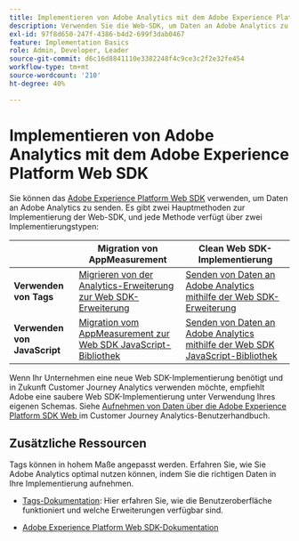 ```yaml
---
title: Implementieren von Adobe Analytics mit dem Adobe Experience Platform Web SDK
description: Verwenden Sie die Web-SDK, um Daten an Adobe Analytics zu senden.
exl-id: 97f8d650-247f-4386-b4d2-699f3dab0467
feature: Implementation Basics
role: Admin, Developer, Leader
source-git-commit: d6c16d8841110e3382248f4c9ce3c2f2e32fe454
workflow-type: tm+mt
source-wordcount: '210'
ht-degree: 40%

---
```


# Implementieren von Adobe Analytics mit dem Adobe Experience Platform Web SDK

Sie können das [Adobe Experience Platform Web SDK](https://experienceleague.adobe.com/docs/experience-platform/web-sdk/home.html?lang=de) verwenden, um Daten an Adobe Analytics zu senden. Es gibt zwei Hauptmethoden zur Implementierung der Web-SDK, und jede Methode verfügt über zwei Implementierungstypen:

| | **Migration von AppMeasurement** | **Clean Web SDK-Implementierung** |
| --- | --- | --- |
| **Verwenden von Tags** | [Migrieren von der Analytics-Erweiterung zur Web SDK-Erweiterung](analytics-extension-to-web-sdk.md) | [Senden von Daten an Adobe Analytics mithilfe der Web SDK-Erweiterung](web-sdk-tag-extension.md) |
| **Verwenden von JavaScript** | [Migration vom AppMeasurement zur Web SDK JavaScript-Bibliothek](appmeasurement-to-web-sdk.md) | [Senden von Daten an Adobe Analytics mithilfe der Web SDK JavaScript-Bibliothek](web-sdk-javascript-library.md) |

Wenn Ihr Unternehmen eine neue Web SDK-Implementierung benötigt und in Zukunft Customer Journey Analytics verwenden möchte, empfiehlt Adobe eine saubere Web SDK-Implementierung unter Verwendung Ihres eigenen Schemas. Siehe [Aufnehmen von Daten über die Adobe Experience Platform SDK Web ](https://experienceleague.adobe.com/de/docs/analytics-platform/using/cja-data-ingestion/ingest-use-guides/edge-network/aepwebsdk) im Customer Journey Analytics-Benutzerhandbuch.

## Zusätzliche Ressourcen

Tags können in hohem Maße angepasst werden. Erfahren Sie, wie Sie Adobe Analytics optimal nutzen können, indem Sie die richtigen Daten in Ihre Implementierung aufnehmen.

- [Tags-Dokumentation](https://experienceleague.adobe.com/docs/experience-platform/tags/home.html?lang=de#): Hier erfahren Sie, wie die Benutzeroberfläche funktioniert und welche Erweiterungen verfügbar sind.

- [Adobe Experience Platform Web SDK-Dokumentation](https://experienceleague.adobe.com/docs/web-sdk.html?lang=de)
